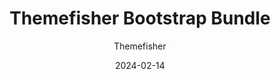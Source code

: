 ---
title: Themefisher Bootstrap Bundle
image: "/bundles/themefisher-bootstrap-bundle.png"
author: Themefisher
author_link: "https://themefisher.com/"
description: ""
date: 2024-02-14
price: $59
regular_price: $149
purchase_link: "https://themefisher.com/bundles/bootstrap-bundle/"
features:
- "14+ Themes"
- "Premium Support"
- "Unlimited Projects"
- "Upcoming Themes"
---